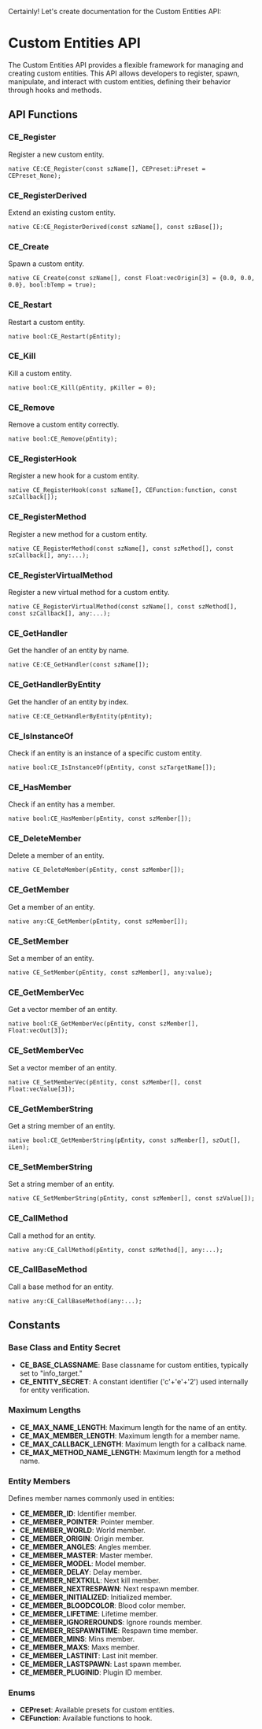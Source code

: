 Certainly! Let's create documentation for the Custom Entities API:

# Custom Entities API

The Custom Entities API provides a flexible framework for managing and creating custom entities. This API allows developers to register, spawn, manipulate, and interact with custom entities, defining their behavior through hooks and methods.

## API Functions

### CE_Register

Register a new custom entity.

```pawn
native CE:CE_Register(const szName[], CEPreset:iPreset = CEPreset_None);
```

### CE_RegisterDerived

Extend an existing custom entity.

```pawn
native CE:CE_RegisterDerived(const szName[], const szBase[]);
```

### CE_Create

Spawn a custom entity.

```pawn
native CE_Create(const szName[], const Float:vecOrigin[3] = {0.0, 0.0, 0.0}, bool:bTemp = true);
```

### CE_Restart

Restart a custom entity.

```pawn
native bool:CE_Restart(pEntity);
```

### CE_Kill

Kill a custom entity.

```pawn
native bool:CE_Kill(pEntity, pKiller = 0);
```

### CE_Remove

Remove a custom entity correctly.

```pawn
native bool:CE_Remove(pEntity);
```

### CE_RegisterHook

Register a new hook for a custom entity.

```pawn
native CE_RegisterHook(const szName[], CEFunction:function, const szCallback[]);
```

### CE_RegisterMethod

Register a new method for a custom entity.

```pawn
native CE_RegisterMethod(const szName[], const szMethod[], const szCallback[], any:...);
```

### CE_RegisterVirtualMethod

Register a new virtual method for a custom entity.

```pawn
native CE_RegisterVirtualMethod(const szName[], const szMethod[], const szCallback[], any:...);
```

### CE_GetHandler

Get the handler of an entity by name.

```pawn
native CE:CE_GetHandler(const szName[]);
```

### CE_GetHandlerByEntity

Get the handler of an entity by index.

```pawn
native CE:CE_GetHandlerByEntity(pEntity);
```

### CE_IsInstanceOf

Check if an entity is an instance of a specific custom entity.

```pawn
native bool:CE_IsInstanceOf(pEntity, const szTargetName[]);
```

### CE_HasMember

Check if an entity has a member.

```pawn
native bool:CE_HasMember(pEntity, const szMember[]);
```

### CE_DeleteMember

Delete a member of an entity.

```pawn
native CE_DeleteMember(pEntity, const szMember[]);
```

### CE_GetMember

Get a member of an entity.

```pawn
native any:CE_GetMember(pEntity, const szMember[]);
```

### CE_SetMember

Set a member of an entity.

```pawn
native CE_SetMember(pEntity, const szMember[], any:value);
```

### CE_GetMemberVec

Get a vector member of an entity.

```pawn
native bool:CE_GetMemberVec(pEntity, const szMember[], Float:vecOut[3]);
```

### CE_SetMemberVec

Set a vector member of an entity.

```pawn
native CE_SetMemberVec(pEntity, const szMember[], const Float:vecValue[3]);
```

### CE_GetMemberString

Get a string member of an entity.

```pawn
native bool:CE_GetMemberString(pEntity, const szMember[], szOut[], iLen);
```

### CE_SetMemberString

Set a string member of an entity.

```pawn
native CE_SetMemberString(pEntity, const szMember[], const szValue[]);
```

### CE_CallMethod

Call a method for an entity.

```pawn
native any:CE_CallMethod(pEntity, const szMethod[], any:...);
```

### CE_CallBaseMethod

Call a base method for an entity.

```pawn
native any:CE_CallBaseMethod(any:...);
```


## Constants

### Base Class and Entity Secret

- **CE_BASE_CLASSNAME**: Base classname for custom entities, typically set to "info_target."
- **CE_ENTITY_SECRET**: A constant identifier ('c'+'e'+'2') used internally for entity verification.

### Maximum Lengths

- **CE_MAX_NAME_LENGTH**: Maximum length for the name of an entity.
- **CE_MAX_MEMBER_LENGTH**: Maximum length for a member name.
- **CE_MAX_CALLBACK_LENGTH**: Maximum length for a callback name.
- **CE_MAX_METHOD_NAME_LENGTH**: Maximum length for a method name.

### Entity Members

Defines member names commonly used in entities:

- **CE_MEMBER_ID**: Identifier member.
- **CE_MEMBER_POINTER**: Pointer member.
- **CE_MEMBER_WORLD**: World member.
- **CE_MEMBER_ORIGIN**: Origin member.
- **CE_MEMBER_ANGLES**: Angles member.
- **CE_MEMBER_MASTER**: Master member.
- **CE_MEMBER_MODEL**: Model member.
- **CE_MEMBER_DELAY**: Delay member.
- **CE_MEMBER_NEXTKILL**: Next kill member.
- **CE_MEMBER_NEXTRESPAWN**: Next respawn member.
- **CE_MEMBER_INITIALIZED**: Initialized member.
- **CE_MEMBER_BLOODCOLOR**: Blood color member.
- **CE_MEMBER_LIFETIME**: Lifetime member.
- **CE_MEMBER_IGNOREROUNDS**: Ignore rounds member.
- **CE_MEMBER_RESPAWNTIME**: Respawn time member.
- **CE_MEMBER_MINS**: Mins member.
- **CE_MEMBER_MAXS**: Maxs member.
- **CE_MEMBER_LASTINIT**: Last init member.
- **CE_MEMBER_LASTSPAWN**: Last spawn member.
- **CE_MEMBER_PLUGINID**: Plugin ID member.

### Enums
- **CEPreset**: Available presets for custom entities.
- **CEFunction**: Available functions to hook.
